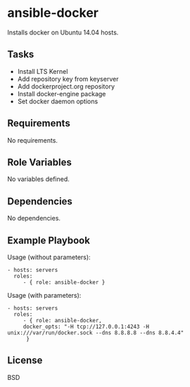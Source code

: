 ansible-docker
=========

Installs docker on Ubuntu 14.04 hosts.

Tasks
-----

* Install LTS Kernel
* Add repository key from keyserver
* Add dockerproject.org repository
* Install docker-engine package
* Set docker daemon options

Requirements
------------

No requirements.

Role Variables
--------------

No variables defined.

Dependencies
------------

No dependencies.

Example Playbook
----------------

Usage (without parameters):

    - hosts: servers
      roles:
         - { role: ansible-docker }

Usage (with parameters):

    - hosts: servers
      roles:
         - { role: ansible-docker,
         docker_opts: "-H tcp://127.0.0.1:4243 -H unix:///var/run/docker.sock --dns 8.8.8.8 --dns 8.8.4.4"
          }

License
-------

BSD
